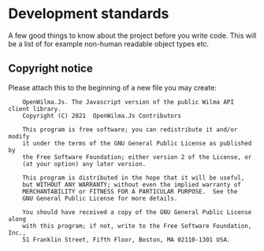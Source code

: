 # Development standards
A few good things to know about the project before you write code. This will be a list of for example non-human readable object types etc.

## Copyright notice
Please attach this to the beginning of a new file you may create:

```
    OpenWilma.Js. The Javascript version of the public Wilma API client library.
    Copyright (C) 2021  OpenWilma.Js Contributors

    This program is free software; you can redistribute it and/or modify
    it under the terms of the GNU General Public License as published by
    the Free Software Foundation; either version 2 of the License, or
    (at your option) any later version.

    This program is distributed in the hope that it will be useful,
    but WITHOUT ANY WARRANTY; without even the implied warranty of
    MERCHANTABILITY or FITNESS FOR A PARTICULAR PURPOSE.  See the
    GNU General Public License for more details.

    You should have received a copy of the GNU General Public License along
    with this program; if not, write to the Free Software Foundation, Inc.,
    51 Franklin Street, Fifth Floor, Boston, MA 02110-1301 USA.
```